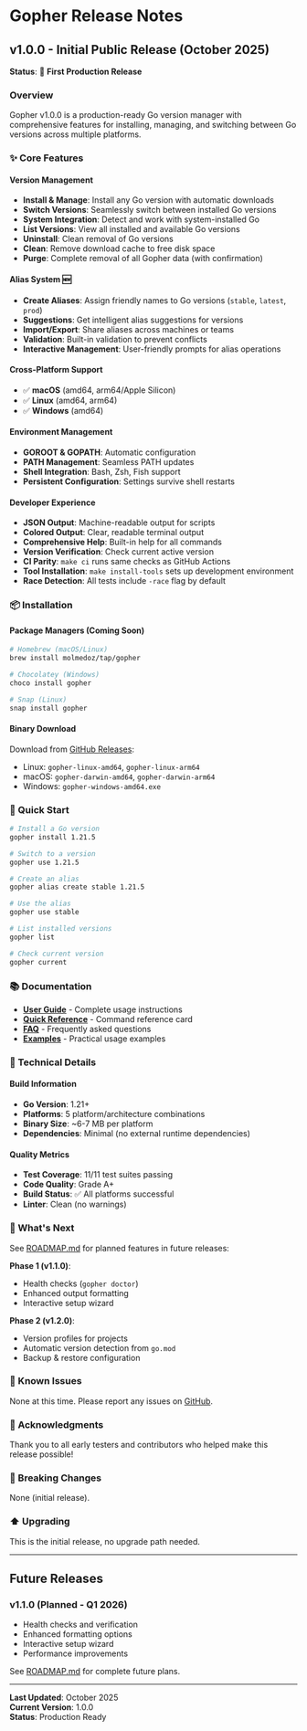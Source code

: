 # Gopher Release Notes

## v1.0.0 - Initial Public Release (October 2025)

**Status**: 🎉 **First Production Release**

### Overview

Gopher v1.0.0 is a production-ready Go version manager with comprehensive features for installing, managing, and switching between Go versions across multiple platforms.

### ✨ Core Features

#### Version Management
- **Install & Manage**: Install any Go version with automatic downloads
- **Switch Versions**: Seamlessly switch between installed Go versions
- **System Integration**: Detect and work with system-installed Go
- **List Versions**: View all installed and available Go versions
- **Uninstall**: Clean removal of Go versions
- **Clean**: Remove download cache to free disk space
- **Purge**: Complete removal of all Gopher data (with confirmation)

#### Alias System 🆕
- **Create Aliases**: Assign friendly names to Go versions (`stable`, `latest`, `prod`)
- **Suggestions**: Get intelligent alias suggestions for versions
- **Import/Export**: Share aliases across machines or teams
- **Validation**: Built-in validation to prevent conflicts
- **Interactive Management**: User-friendly prompts for alias operations

#### Cross-Platform Support
- ✅ **macOS** (amd64, arm64/Apple Silicon)
- ✅ **Linux** (amd64, arm64)
- ✅ **Windows** (amd64)

#### Environment Management
- **GOROOT & GOPATH**: Automatic configuration
- **PATH Management**: Seamless PATH updates
- **Shell Integration**: Bash, Zsh, Fish support
- **Persistent Configuration**: Settings survive shell restarts

#### Developer Experience
- **JSON Output**: Machine-readable output for scripts
- **Colored Output**: Clear, readable terminal output
- **Comprehensive Help**: Built-in help for all commands
- **Version Verification**: Check current active version
- **CI Parity**: `make ci` runs same checks as GitHub Actions
- **Tool Installation**: `make install-tools` sets up development environment
- **Race Detection**: All tests include `-race` flag by default

### 📦 Installation

#### Package Managers (Coming Soon)
```bash
# Homebrew (macOS/Linux)
brew install molmedoz/tap/gopher

# Chocolatey (Windows)
choco install gopher

# Snap (Linux)
snap install gopher
```

#### Binary Download
Download from [GitHub Releases](https://github.com/molmedoz/gopher/releases/tag/v1.0.0):
- Linux: `gopher-linux-amd64`, `gopher-linux-arm64`
- macOS: `gopher-darwin-amd64`, `gopher-darwin-arm64`
- Windows: `gopher-windows-amd64.exe`

### 🚀 Quick Start

```bash
# Install a Go version
gopher install 1.21.5

# Switch to a version
gopher use 1.21.5

# Create an alias
gopher alias create stable 1.21.5

# Use the alias
gopher use stable

# List installed versions
gopher list

# Check current version
gopher current
```

### 📚 Documentation

- **[User Guide](USER_GUIDE.md)** - Complete usage instructions
- **[Quick Reference](../QUICK_REFERENCE.md)** - Command reference card
- **[FAQ](FAQ.md)** - Frequently asked questions
- **[Examples](EXAMPLES.md)** - Practical usage examples

### 🔧 Technical Details

#### Build Information
- **Go Version**: 1.21+
- **Platforms**: 5 platform/architecture combinations
- **Binary Size**: ~6-7 MB per platform
- **Dependencies**: Minimal (no external runtime dependencies)

#### Quality Metrics
- **Test Coverage**: 11/11 test suites passing
- **Code Quality**: Grade A+
- **Build Status**: ✅ All platforms successful
- **Linter**: Clean (no warnings)

### 🎯 What's Next

See [ROADMAP.md](ROADMAP.md) for planned features in future releases:

**Phase 1 (v1.1.0)**:
- Health checks (`gopher doctor`)
- Enhanced output formatting
- Interactive setup wizard

**Phase 2 (v1.2.0)**:
- Version profiles for projects
- Automatic version detection from `go.mod`
- Backup & restore configuration

### 🐛 Known Issues

None at this time. Please report any issues on [GitHub](https://github.com/molmedoz/gopher/issues).

### 🙏 Acknowledgments

Thank you to all early testers and contributors who helped make this release possible!

### 📝 Breaking Changes

None (initial release).

### ⬆️ Upgrading

This is the initial release, no upgrade path needed.

---

## Future Releases

### v1.1.0 (Planned - Q1 2026)
- Health checks and verification
- Enhanced formatting options
- Interactive setup wizard
- Performance improvements

See [ROADMAP.md](ROADMAP.md) for complete future plans.

---

**Last Updated**: October 2025  
**Current Version**: 1.0.0  
**Status**: Production Ready
